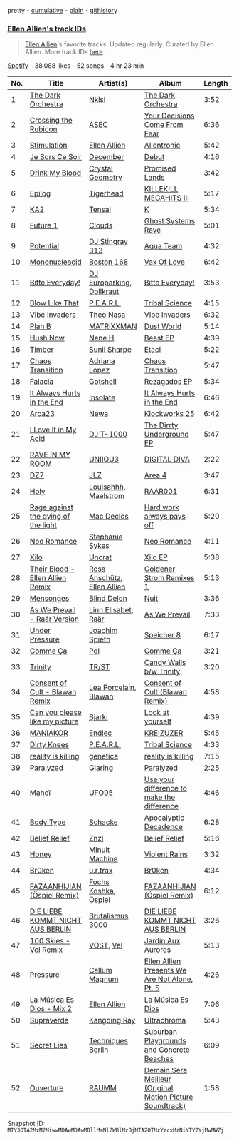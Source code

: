 pretty - [cumulative](/playlists/cumulative/37i9dQZF1DXdkgnpy3H1Kz.md) - [plain](/playlists/plain/37i9dQZF1DXdkgnpy3H1Kz) - [githistory](https://github.githistory.xyz/mackorone/spotify-playlist-archive/blob/main/playlists/plain/37i9dQZF1DXdkgnpy3H1Kz)

### [Ellen Allien's track IDs](https://open.spotify.com/playlist/37i9dQZF1DXdkgnpy3H1Kz)

> <a href="spotify:artist:5lsC3H1vh9YSRQckyGv0Up">Ellen Allien</a>'s favorite tracks\. Updated regularly\. Curated by Ellen Allien\. More track IDs <a href="spotify:genre:track\_id">here</a>.

[Spotify](https://open.spotify.com/user/spotify) - 38,088 likes - 52 songs - 4 hr 23 min

| No. | Title | Artist(s) | Album | Length |
|---|---|---|---|---|
| 1 | [The Dark Orchestra](https://open.spotify.com/track/5LU4ZO6rHvFMdfmxkpFuQJ) | [Nkisi](https://open.spotify.com/artist/06egMm0xwc1DYUaApCCKiH) | [The Dark Orchestra](https://open.spotify.com/album/5WHYyEjcCoe5RG9fU761hs) | 3:52 |
| 2 | [Crossing the Rubicon](https://open.spotify.com/track/5YWoDP9ZncmYXbxYl3Ij0L) | [ASEC](https://open.spotify.com/artist/0u8h5yyvIHdXVf4ZVRT6TH) | [Your Decisions Come From Fear](https://open.spotify.com/album/5FesVLwL50TcbdACKYdfdZ) | 6:36 |
| 3 | [Stimulation](https://open.spotify.com/track/1UKtwkT1i5ahiW3HZWReZo) | [Ellen Allien](https://open.spotify.com/artist/5lsC3H1vh9YSRQckyGv0Up) | [Alientronic](https://open.spotify.com/album/72KCHzc8HIXxkpkErPbnPy) | 5:42 |
| 4 | [Je Sors Ce Soir](https://open.spotify.com/track/3f6AzLxev0VABEpgFjVdDs) | [December](https://open.spotify.com/artist/2r6LmySpm6xw0wNOrY13Tl) | [Debut](https://open.spotify.com/album/4MjolbbuhTgDF7V7wZLGPR) | 4:16 |
| 5 | [Drink My Blood](https://open.spotify.com/track/4O31X4dqGm0siWbFVmH36B) | [Crystal Geometry](https://open.spotify.com/artist/5Jia5DC6RgQpM5pa1LY4dW) | [Promised Lands](https://open.spotify.com/album/6BtGbeMwW9Jgk5QSO22nMY) | 3:42 |
| 6 | [Epilog](https://open.spotify.com/track/7MIF4umwQo5SPgtBY9X2u9) | [Tigerhead](https://open.spotify.com/artist/53UMZDKX6Ddh8KV5MYDlcE) | [KILLEKILL MEGAHITS III](https://open.spotify.com/album/1hZNguqF0og63BaJ1fHCZS) | 5:17 |
| 7 | [KA2](https://open.spotify.com/track/6WnKgcMDM5LjWy7MTc9PoC) | [Tensal](https://open.spotify.com/artist/3mRdWhXS0ujP6WUjpOiHB1) | [K](https://open.spotify.com/album/0YZP5WwCtNrD7zBGraTdIu) | 5:34 |
| 8 | [Future 1](https://open.spotify.com/track/1vKtL5ZdvZXQdOmxBN1YOd) | [Clouds](https://open.spotify.com/artist/3f0kobRhjLIHJna3UsEqim) | [Ghost Systems Rave](https://open.spotify.com/album/47e9kCgGL0uNZQ6kOTrasF) | 5:01 |
| 9 | [Potential](https://open.spotify.com/track/15LBiQ0gakogzBocc7KeiL) | [DJ Stingray 313](https://open.spotify.com/artist/7vZgYqMEApgWpMpXMSJj1o) | [Aqua Team](https://open.spotify.com/album/7zbrkqo8zbFzrxWxLnFSso) | 4:32 |
| 10 | [Mononucleacid](https://open.spotify.com/track/5FsLF9gFHZiQXTaExRMegW) | [Boston 168](https://open.spotify.com/artist/2C5ZMi6drXQAbj9LNhzZo0) | [Vax Of Love](https://open.spotify.com/album/4qZj9T8hTnqvOec6JKnONX) | 6:42 |
| 11 | [Bitte Everyday!](https://open.spotify.com/track/2vegSwI5E0YBmyyD22LcHP) | [DJ Europarking](https://open.spotify.com/artist/6v2HisLcnWEbfHNUu89Aox), [Dollkraut](https://open.spotify.com/artist/0ocSwGS6cbsOhgWvbKZVNT) | [Bitte Everyday!](https://open.spotify.com/album/5d0B96rOzXBhq2gomLAWpc) | 3:53 |
| 12 | [Blow Like That](https://open.spotify.com/track/0D0fMTOeTwCKYoWp8zKZ5U) | [P.E.A.R.L.](https://open.spotify.com/artist/1s7S35l63ARpog9NZrU4tB) | [Tribal Science](https://open.spotify.com/album/7CJ0gTC8VQPWtaTbzB9kUI) | 4:15 |
| 13 | [Vibe Invaders](https://open.spotify.com/track/6Z47WaXJ42cJTAL7sqJixX) | [Theo Nasa](https://open.spotify.com/artist/15UDMrAbXMNVlea2LLohdn) | [Vibe Invaders](https://open.spotify.com/album/5ieN6nqvzy2Y16XtD5rOKD) | 6:32 |
| 14 | [Plan B](https://open.spotify.com/track/3kdakPd0oQ7hJXbjUiMiX4) | [MATRiXXMAN](https://open.spotify.com/artist/2KYGpc3Hn1KG7uw7CxQB2y) | [Dust World](https://open.spotify.com/album/47L1WXr3KzoinRxPgyNcKa) | 5:14 |
| 15 | [Hush Now](https://open.spotify.com/track/7iBvhPviSdV13sPUZmI1Tf) | [Nene H](https://open.spotify.com/artist/3i7e7kVkTVFhkjYMfZoFoI) | [Beast EP](https://open.spotify.com/album/0vxp5jeR2pY95xKwMqf0iJ) | 4:39 |
| 16 | [Timber](https://open.spotify.com/track/7CJnJ4WtUtSqlJzjqArO3Z) | [Sunil Sharpe](https://open.spotify.com/artist/3ICTnwDblBaSha7SS6wgCN) | [Etaci](https://open.spotify.com/album/45UIQw7808MhUGQJaUriHv) | 5:22 |
| 17 | [Chaos Transition](https://open.spotify.com/track/0FlAjDIkYJUKoFA8r0aeFQ) | [Adriana Lopez](https://open.spotify.com/artist/47S7xlEgButIjOYxcEUYnD) | [Chaos Transition](https://open.spotify.com/album/0nzzawTtgeqfGUPB5Gt9c8) | 5:47 |
| 18 | [Falacia](https://open.spotify.com/track/3VhF3dK910iW04cr78BHuw) | [Gotshell](https://open.spotify.com/artist/09uDrDm1BBwakHZgqFHrNu) | [Rezagados EP](https://open.spotify.com/album/4FpwvipBSIJwr4wmaMkjcT) | 5:34 |
| 19 | [It Always Hurts in the End](https://open.spotify.com/track/31YbM9fuk3J3RqMsOgv1jX) | [Insolate](https://open.spotify.com/artist/0cQjugplFeblP60eDLuHK3) | [It Always Hurts in the End](https://open.spotify.com/album/0R6LnfiAWIBYl94N1OS8yQ) | 6:46 |
| 20 | [Arca23](https://open.spotify.com/track/5Jo25ev67F8kkfqw00AHp4) | [Newa](https://open.spotify.com/artist/4fgT4sOvg59Y4z602jnzqs) | [Klockworks 25](https://open.spotify.com/album/2OXnKdxqEU32o6aM8dF58P) | 6:42 |
| 21 | [I Love It in My Acid](https://open.spotify.com/track/6S9V3Y15secu9FIVnl4QVa) | [DJ T\-1000](https://open.spotify.com/artist/2AMF8y2hNyoUtjLuyHZjDu) | [The Dirrty Underground EP](https://open.spotify.com/album/0JHpRSUmg5WxZRiqbWjHEA) | 5:47 |
| 22 | [RAVE IN MY ROOM](https://open.spotify.com/track/5ki811IbmzpR9Q2r79LUdW) | [UNIIQU3](https://open.spotify.com/artist/5aR8qSaApKChlZvzB0Jfpx) | [DIGITAL DIVA](https://open.spotify.com/album/5x3YEa00qnFNNvgPNtFdDJ) | 2:22 |
| 23 | [DZ7](https://open.spotify.com/track/6b70LEXsTxbB09i9ODOlfU) | [JLZ](https://open.spotify.com/artist/2sJ1nJfjqfcUoLLSDcVQZJ) | [Area 4](https://open.spotify.com/album/1ik5jsFDVUYIFEzt06nfZR) | 3:47 |
| 24 | [Holy](https://open.spotify.com/track/3L6x94mslGCLv4aYec8M3x) | [Louisahhh](https://open.spotify.com/artist/42TogPbYEXl164PrqTEVBW), [Maelstrom](https://open.spotify.com/artist/62rM1SLSmG7US6wZ4xzus5) | [RAAR001](https://open.spotify.com/album/3FPREBCMqCNoiB7ulKqZDW) | 6:31 |
| 25 | [Rage against the dying of the light](https://open.spotify.com/track/1PLCu0l5xB0P2QxrjDeiUg) | [Mac Declos](https://open.spotify.com/artist/0e9hDO31D6ykXq2hDyjZgO) | [Hard work always pays off](https://open.spotify.com/album/0kmYFHmlws7IgZyb2X9HSW) | 5:20 |
| 26 | [Neo Romance](https://open.spotify.com/track/0MSycxDuVHxfYepoWmAmuB) | [Stephanie Sykes](https://open.spotify.com/artist/0Q6dRCEC8zbkt629wKltea) | [Neo Romance](https://open.spotify.com/album/6XXEG9oIRnrG6wirbWfGoA) | 4:11 |
| 27 | [Xilo](https://open.spotify.com/track/2FY1hisdHl4Gp9bjBureDo) | [Uncrat](https://open.spotify.com/artist/3XKfetZTa22CDoe06NBA8V) | [Xilo EP](https://open.spotify.com/album/1H35dEHVIclwgfDw7Qjonw) | 5:38 |
| 28 | [Their Blood \- Ellen Allien Remix](https://open.spotify.com/track/4VSV8oyD0wSDWZ36IcaP0i) | [Rosa Anschütz](https://open.spotify.com/artist/1kjoxeQwJmoCfXT6j58MTm), [Ellen Allien](https://open.spotify.com/artist/5lsC3H1vh9YSRQckyGv0Up) | [Goldener Strom Remixes 1](https://open.spotify.com/album/2Oa9B5Rlku6LgDvKahNhSj) | 5:13 |
| 29 | [Mensonges](https://open.spotify.com/track/2C5dSqLFRwATpRwAovtqPu) | [Blind Delon](https://open.spotify.com/artist/6IFtN53KWskqBgrW1Adf7X) | [Nuit](https://open.spotify.com/album/1Xi801E5lmLRKaf58j6rlp) | 3:36 |
| 30 | [As We Prevail \- Raär Version](https://open.spotify.com/track/7iSePcGYUYylBZasnQpKJQ) | [Linn Elisabet](https://open.spotify.com/artist/7jen1FylCbdqGsPgIGWYtP), [Raär](https://open.spotify.com/artist/4yPF0okVf5WmxwRHZnUyAY) | [As We Prevail](https://open.spotify.com/album/6uC4s6BUgq7LHdICjpnUNp) | 7:33 |
| 31 | [Under Pressure](https://open.spotify.com/track/60pG9zYrFW6TdfWbBVvxvm) | [Joachim Spieth](https://open.spotify.com/artist/2EwAX9aQZtKjs0EmZ1LrQJ) | [Speicher 8](https://open.spotify.com/album/6kZitYmNgUB4EXX7ZtTiq9) | 6:17 |
| 32 | [Comme Ça](https://open.spotify.com/track/3fWPkcOchcFycuiW28d3nG) | [Pol](https://open.spotify.com/artist/4kexjnM5nXo138D9lAhJFd) | [Comme Ça](https://open.spotify.com/album/5Cd1sp37kaWq94WSE1KDqz) | 3:21 |
| 33 | [Trinity](https://open.spotify.com/track/5bNtqSPPnBNOV5SPn9CQ38) | [TR/ST](https://open.spotify.com/artist/64NhyHqRKYhV0IZylrElWu) | [Candy Walls b/w Trinity](https://open.spotify.com/album/5Bt530dQ4mGBw9qh2xGoEE) | 3:20 |
| 34 | [Consent of Cult \- Blawan Remix](https://open.spotify.com/track/1WvJgk751kYJ1937v0axrs) | [Lea Porcelain](https://open.spotify.com/artist/4HsBBgi3DDsy0w29W5yevl), [Blawan](https://open.spotify.com/artist/64kN9EkSTHYhda2FupL0KI) | [Consent of Cult \(Blawan Remix\)](https://open.spotify.com/album/4myo6EjDWQOWzv8aOn1cnV) | 4:58 |
| 35 | [Can you please like my picture](https://open.spotify.com/track/4dSAAyEMAGqT114D2n4NQC) | [Bjarki](https://open.spotify.com/artist/6FtSCON62H1CEJtN39y9yI) | [Look at yourself](https://open.spotify.com/album/2THXc1RaMovOqKBR8DI6aK) | 4:39 |
| 36 | [MANIAKOR](https://open.spotify.com/track/0Hk6q0TvDWvGiNY8zvZaaj) | [Endlec](https://open.spotify.com/artist/2hmhdVW7jKsHtxp0vrTkkA) | [KREIZUZER](https://open.spotify.com/album/5F97HJZRVt4jlMyt7E0TMy) | 5:45 |
| 37 | [Dirty Knees](https://open.spotify.com/track/09sbRjiSR9P0Q0GYpl8rjy) | [P.E.A.R.L.](https://open.spotify.com/artist/1s7S35l63ARpog9NZrU4tB) | [Tribal Science](https://open.spotify.com/album/7CJ0gTC8VQPWtaTbzB9kUI) | 4:33 |
| 38 | [reality is killing](https://open.spotify.com/track/2ZljRe1yUXjlJY2wMBkVlg) | [genetica](https://open.spotify.com/artist/1WnhYKN8jMLh7PdWK3sRId) | [reality is killing](https://open.spotify.com/album/1XqgSceXYNo0pgieemL6Qi) | 7:15 |
| 39 | [Paralyzed](https://open.spotify.com/track/0ECf6YrheBrgqZpnFpuE1r) | [Glaring](https://open.spotify.com/artist/576kYuY4OrauYNEzESyxDE) | [Paralyzed](https://open.spotify.com/album/7J5m8IiBGYSjPFF4i8Joo0) | 2:25 |
| 40 | [Mahoï](https://open.spotify.com/track/0wiHb5qGrpZaZfb93U8idY) | [UFO95](https://open.spotify.com/artist/6wIaTr9wvAI528u4czB5Pk) | [Use your difference to make the difference](https://open.spotify.com/album/2P4lliNQbNJboEV6Bc2zb4) | 4:46 |
| 41 | [Body Type](https://open.spotify.com/track/1zFyaUY73yy7Dlqwv5wdjV) | [Schacke](https://open.spotify.com/artist/3bphZJ7NojBKcoCeBOSJ5Z) | [Apocalyptic Decadence](https://open.spotify.com/album/0C9ABNbjiWHQsbgOoqNqnW) | 6:28 |
| 42 | [Belief Relief](https://open.spotify.com/track/1yMM2AgAQW0rn0o4H8qXyM) | [Znzl](https://open.spotify.com/artist/6voym3npO0ZwvBYz3cTh3k) | [Belief Relief](https://open.spotify.com/album/04hSEIVPxLiV7eBc3rL2My) | 5:16 |
| 43 | [Honey](https://open.spotify.com/track/3ECXjRnXpSMKXskP4TLsTA) | [Minuit Machine](https://open.spotify.com/artist/5PW3MLdSbq1ptFI0QTCSID) | [Violent Rains](https://open.spotify.com/album/7IZ2mNo4PPWCdsEuEKkGyU) | 3:32 |
| 44 | [Br0ken](https://open.spotify.com/track/3AqkzaGqfE8ifwhCa7Svga) | [u.r.trax](https://open.spotify.com/artist/5bGQtNvk4LrSUTZGzBiZq5) | [Br0ken](https://open.spotify.com/album/67merUB20Azvwqs62dXd9J) | 4:34 |
| 45 | [FAZAANHIJIAN \(Öspiel Remix\)](https://open.spotify.com/track/65iYHxGmhcN4UJE46mQHCL) | [Fochs Koshka](https://open.spotify.com/artist/6nlpZdtoGbAGnnP9DsaA7j), [Öspiel](https://open.spotify.com/artist/1mdv2qnl8Ut3esW3TySSBp) | [FAZAANHIJIAN \(Öspiel Remix\)](https://open.spotify.com/album/6csms6KzgDcaAwgADnH0uJ) | 6:12 |
| 46 | [DIE LIEBE KOMMT NICHT AUS BERLIN](https://open.spotify.com/track/3bYEYuHHiX1TmdLUiWykIc) | [Brutalismus 3000](https://open.spotify.com/artist/6LtXxYMIiKSy2EGHnz1f5j) | [DIE LIEBE KOMMT NICHT AUS BERLIN](https://open.spotify.com/album/6NquqivifGK4u1fqazCxqi) | 3:26 |
| 47 | [100 Skies \- Vel Remix](https://open.spotify.com/track/77kg5eniBn28YuvztG1o2B) | [VOST](https://open.spotify.com/artist/2psl4NmOGZWOPN3G6nrNh0), [Vel](https://open.spotify.com/artist/4YrHmiiiqybidL3s9qbayR) | [Jardin Aux Aurores](https://open.spotify.com/album/7a46Kf83lrmMUPhLQOD5iI) | 5:13 |
| 48 | [Pressure](https://open.spotify.com/track/4QAzM05gbktKj60qOkIVMR) | [Callum Magnum](https://open.spotify.com/artist/5xqUprRy7nqUCnbQJlze6j) | [Ellen Allien Presents We Are Not Alone, Pt\. 5](https://open.spotify.com/album/08xWYY1b6jvWeYG4IsKPZd) | 4:26 |
| 49 | [La Música Es Dios \- Mix 2](https://open.spotify.com/track/2uGU98R9TkkAnhZLrcxc7d) | [Ellen Allien](https://open.spotify.com/artist/5lsC3H1vh9YSRQckyGv0Up) | [La Música Es Dios](https://open.spotify.com/album/1wfK31izFVK0tgw9SIiVLP) | 7:06 |
| 50 | [Supraverde](https://open.spotify.com/track/4dL7p2XIfBS7XVQ8hrBHxI) | [Kangding Ray](https://open.spotify.com/artist/20UWNE4rEU7YMO0GHq4F26) | [Ultrachroma](https://open.spotify.com/album/64HtilAoMIBWkXVTAEN1ZD) | 5:43 |
| 51 | [Secret Lies](https://open.spotify.com/track/2NXmRRauCAH7Z2EgZ2pGfH) | [Techniques Berlin](https://open.spotify.com/artist/2zwED0Hc3dHpqDoR8gExKd) | [Suburban Playgrounds and Concrete Beaches](https://open.spotify.com/album/6ddpjyVknNqqXVVQXhPXnJ) | 6:09 |
| 52 | [Ouverture](https://open.spotify.com/track/4CJCSe5tyh0ukY0RL8bfvc) | [RAUMM](https://open.spotify.com/artist/3ouOqsGg5Xp5IKG8yiIzAP) | [Demain Sera Meilleur \(Original Motion Picture Soundtrack\)](https://open.spotify.com/album/3WteG9z40il319o7V8Jt3X) | 1:58 |

Snapshot ID: `MTY3OTA2MzM2MiwwMDAwMDAwMDllMmNlZWRlMzBjMTA2OTMzYzcxMzNiYTY2YjMwMWZj`
